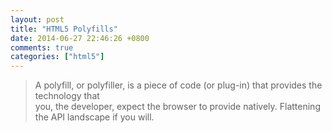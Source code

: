 ```yaml
---
layout: post
title: "HTML5 Polyfills"
date: 2014-06-27 22:46:26 +0800
comments: true
categories: ["html5"]
---
```


> A polyfill, or polyfiller, is a piece of code (or plug-in) that provides the technology that  
you, the developer, expect the browser to provide natively. Flattening the API landscape
if you will.
